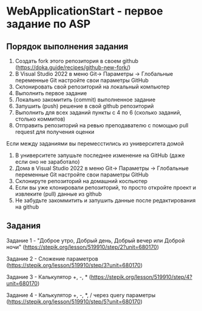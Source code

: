 # WebApplicationStart - первое задание по ASP

## Порядок выполнения задания
1. Создать fork этого репозитория в своем github (https://doka.guide/recipes/github-new-fork/)
2. В Visual Studio 2022 в меню Git-> Параметры -> Глобальные переменные Git настройте свои параметры GitHub
3. Склонировать свой репозиторий на локальный компьютер
4. Выполнить первое задание
5. Локально закомитить (commit) выполненное задание
6. Запушить (push) решение в свой github репозиторий
7. Выполнить для всех заданий пункты с 4 по 6 (сколько заданий, столько коммитов)
8. Отправить репозиторий на ревью преподавателю с помощью pull request для получения оценки

Если между заданиями вы перемеcстились из университета домой
1. В университете запушьте последнее изменение на GitHub (даже если оно не заработало)
2. Дома в Visual Studio 2022 в меню Git-> Параметры -> Глобальные переменные Git настройте свои параметры GitHub
3. Склонируте репозиторий на домашний коспьютер
4. Если вы уже клонировали репозиторий, то просто откройте проект и извлеките (pull) данные из github
5. Не забудьте закоммитить и запушить данные после редактирования на github

## Задания
Задание 1 - "Доброе утро, Добрый день, Добрый вечер или Доброй ночи"  (https://stepik.org/lesson/519910/step/2?unit=680170)

Задание 2 - Сложение параметров (https://stepik.org/lesson/519910/step/3?unit=680170)

Задание 3 - Калькулятор +, -, * (https://stepik.org/lesson/519910/step/4?unit=680170)

Задание 4 - Калькулятор +, -, *, / через query параметры (https://stepik.org/lesson/519910/step/5?unit=680170)
